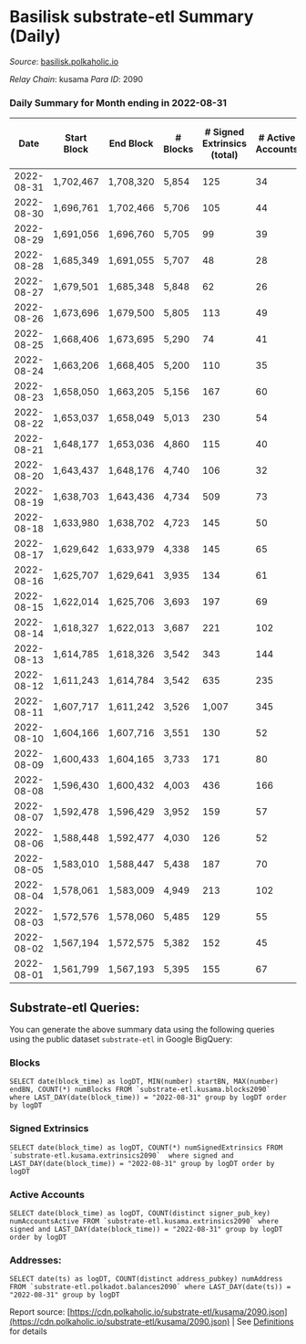 # Basilisk substrate-etl Summary (Daily)

_Source_: [basilisk.polkaholic.io](https://basilisk.polkaholic.io)

*Relay Chain*: kusama
*Para ID*: 2090



### Daily Summary for Month ending in 2022-08-31


| Date | Start Block | End Block | # Blocks | # Signed Extrinsics (total) | # Active Accounts | # Passive | # New | # Addresses with Balances | # Events | # Transfers | # XCM Transfers In | # XCM Transfers Out |
| ---- | ----------- | --------- | -------- | --------------------------- | ----------------- | --------- | ----- | ------------------------- | -------- | ----------- | ------------------ | ------------------- |
| 2022-08-31 | 1,702,467 | 1,708,320 | 5,854  | 125 | 34 |  |  | 16,322 | 18,776 | 158 ($7,872.37) | 30 ($3,847.39) | 19 ($276.99) |
| 2022-08-30 | 1,696,761 | 1,702,466 | 5,706  | 105 | 44 |  |  | 16,318 | 17,986 | 100 ($6,942.11) | 14 ($6,526.13) | 6 ($484.19) |
| 2022-08-29 | 1,691,056 | 1,696,760 | 5,705  | 99 | 39 |  |  | 16,317 | 17,997 | 110 ($9,175.49) | 17 ($6,376.56) | 10 ($733.93) |
| 2022-08-28 | 1,685,349 | 1,691,055 | 5,707  | 48 | 28 |  |  | 16,316 | 17,538 | 55 ($2,198.40) | 5 ($2,509.50) | 2 ($308.22) |
| 2022-08-27 | 1,679,501 | 1,685,348 | 5,848  | 62 | 26 |  |  | 16,315 | 18,126 | 82 ($7,474.06) | 9 ($3,790.57) | 10 ($1,125.11) |
| 2022-08-26 | 1,673,696 | 1,679,500 | 5,805  | 113 | 49 |  |  | 16,314 | 18,409 | 132 ($8,380.66) | 15 ($6,655.79) | 22 ($9,022.21) |
| 2022-08-25 | 1,668,406 | 1,673,695 | 5,290  | 74 | 41 |  |  | 16,315 | 16,457 | 75 ($2,387.85) | 9 ($4,049.37) | 5 ($990.45) |
| 2022-08-24 | 1,663,206 | 1,668,405 | 5,200  | 110 | 35 |  |  | 16,315 | 16,560 | 137 ($9,842.77) | 12 ($2,982.10) | 17 ($6,877.47) |
| 2022-08-23 | 1,658,050 | 1,663,205 | 5,156  | 167 | 60 |  |  | 16,313 | 16,830 | 166 ($7,709.74) | 15 ($1,763.97) | 21 ($3,267.63) |
| 2022-08-22 | 1,653,037 | 1,658,049 | 5,013  | 230 | 54 |  |  | 16,309 | 17,105 | 300 ($18,698.68) | 37 ($19,086.05) | 34 ($15,461.83) |
| 2022-08-21 | 1,648,177 | 1,653,036 | 4,860  | 115 | 40 |  |  | 16,307 | 15,543 | 123 ($6,522.98) | 18 ($5,255.60) | 8 ($1,798.38) |
| 2022-08-20 | 1,643,437 | 1,648,176 | 4,740  | 106 | 32 |  |  | 16,304 | 15,190 | 129 ($9,949.77) | 21 ($9,796.29) | 21 ($5,804.51) |
| 2022-08-19 | 1,638,703 | 1,643,436 | 4,734  | 509 | 73 |  |  | 16,299 | 18,755 | 640 ($78,221.67) | 110 ($49,575.86) | 95 ($24,816.02) |
| 2022-08-18 | 1,633,980 | 1,638,702 | 4,723  | 145 | 50 |  |  | 16,296 | 15,340 | 145 ($6,989.02) | 14 ($1,645.03) | 23 ($3,254.95) |
| 2022-08-17 | 1,629,642 | 1,633,979 | 4,338  | 145 | 65 |  |  | 16,294 | 14,109 | 101 ($3,841.82) | 15 ($4,227.65) | 19 ($1,071.80) |
| 2022-08-16 | 1,625,707 | 1,629,641 | 3,935  | 134 | 61 |  |  | 16,289 | 12,903 | 116 ($5,820.64) | 17 ($13,605.32) | 25 ($3,396.93) |
| 2022-08-15 | 1,622,014 | 1,625,706 | 3,693  | 197 | 69 |  |  | 16,287 | 12,757 | 194 ($9,240.70) | 31 ($2,746.36) | 26 ($9,160.11) |
| 2022-08-14 | 1,618,327 | 1,622,013 | 3,687  | 221 | 102 |  |  | 16,285 | 12,903 | 206 ($18,791.60) | 23 ($21,226.09) | 35 ($18,106.91) |
| 2022-08-13 | 1,614,785 | 1,618,326 | 3,542  | 343 | 144 |  |  | 16,283 | 13,189 | 266 ($12,689.13) | 27 ($6,861.66) | 33 ($6,273.50) |
| 2022-08-12 | 1,611,243 | 1,614,784 | 3,542  | 635 | 235 |  |  | 16,316 | 16,313 | 747 ($56,065.07) | 106 ($39,227.45) | 75 ($9,950.85) |
| 2022-08-11 | 1,607,717 | 1,611,242 | 3,526  | 1,007 | 345 |  |  | 16,299 | 19,588 | 1,144 ($141,797.92) | 140 ($91,661.22) | 78 ($30,893.81) |
| 2022-08-10 | 1,604,166 | 1,607,716 | 3,551  | 130 | 52 |  |  | 16,289 | 11,752 | 127 ($3,239.77) | 13 ($2,105.24) | 11 ($1,129.01) |
| 2022-08-09 | 1,600,433 | 1,604,165 | 3,733  | 171 | 80 |  |  | 16,288 | 12,456 | 122 ($2,782.00) | 17 ($3,263.90) | 9 ($1,272.57) |
| 2022-08-08 | 1,596,430 | 1,600,432 | 4,003  | 436 | 166 |  |  | 16,284 | 15,696 | 436 ($20,984.96) | 61 ($27,518.34) | 48 ($10,523.12) |
| 2022-08-07 | 1,592,478 | 1,596,429 | 3,952  | 159 | 57 |  |  | 16,302 | 13,296 | 190 ($8,728.60) | 29 ($5,976.72) | 27 ($7,629.55) |
| 2022-08-06 | 1,588,448 | 1,592,477 | 4,030  | 126 | 52 |  |  | 16,302 | 13,213 | 143 ($9,263.55) | 16 ($2,982.54) | 14 ($986.46) |
| 2022-08-05 | 1,583,010 | 1,588,447 | 5,438  | 187 | 70 |  |  | 16,299 | 18,075 | 220 ($9,235.42) | 23 ($4,855.66) | 23 ($3,579.28) |
| 2022-08-04 | 1,578,061 | 1,583,009 | 4,949  | 213 | 102 |  |  | 16,293 | 16,492 | 131 ($3,908.74) | 11 ($843.46) | 18 ($1,819.36) |
| 2022-08-03 | 1,572,576 | 1,578,060 | 5,485  | 129 | 55 |  |  | 16,288 | 17,523 | 130 ($3,735.88) | 20 ($3,445.37) | 21 ($2,098.70) |
| 2022-08-02 | 1,567,194 | 1,572,575 | 5,382  | 152 | 45 |  |  | 16,284 | 17,591 | 208 ($9,864.65) | 18 ($3,205.85) | 23 ($4,514.64) |
| 2022-08-01 | 1,561,799 | 1,567,193 | 5,395  | 155 | 67 |  |  | 16,282 | 17,710 | 211 ($9,351.62) | 22 ($5,204.62) | 22 ($2,390.77) |

## Substrate-etl Queries:
You can generate the above summary data using the following queries using the public dataset `substrate-etl` in Google BigQuery:


### Blocks
```
SELECT date(block_time) as logDT, MIN(number) startBN, MAX(number) endBN, COUNT(*) numBlocks FROM `substrate-etl.kusama.blocks2090`  where LAST_DAY(date(block_time)) = "2022-08-31" group by logDT order by logDT
```


### Signed Extrinsics
```
SELECT date(block_time) as logDT, COUNT(*) numSignedExtrinsics FROM `substrate-etl.kusama.extrinsics2090`  where signed and LAST_DAY(date(block_time)) = "2022-08-31" group by logDT order by logDT
```


### Active Accounts
```
SELECT date(block_time) as logDT, COUNT(distinct signer_pub_key) numAccountsActive FROM `substrate-etl.kusama.extrinsics2090` where signed and LAST_DAY(date(block_time)) = "2022-08-31" group by logDT order by logDT
```


### Addresses:
```
SELECT date(ts) as logDT, COUNT(distinct address_pubkey) numAddress FROM `substrate-etl.polkadot.balances2090` where LAST_DAY(date(ts)) = "2022-08-31" group by logDT
```



Report source: [https://cdn.polkaholic.io/substrate-etl/kusama/2090.json](https://cdn.polkaholic.io/substrate-etl/kusama/2090.json) | See [Definitions](/DEFINITIONS.md) for details
